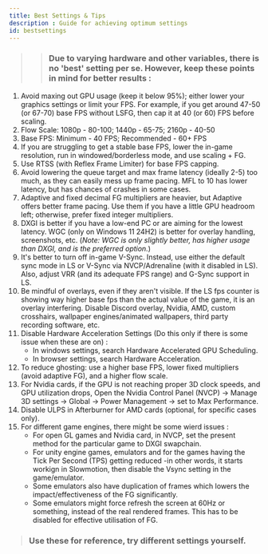 ```yaml
---
title: Best Settings & Tips
description : Guide for achieving optimum settings
id: bestsettings
---
```


>>### Due to varying hardware and other variables, there is no 'best' setting per se. However, keep these points in mind for better results :	
	
1.  Avoid maxing out GPU usage (keep it below 95%); either lower your graphics settings or limit your FPS. For example, if you get around 47-50 (or 67-70) base FPS without LSFG, then cap it at 40 (or 60) FPS before scaling.
2.  Flow Scale: 1080p - 80-100; 1440p - 65-75; 2160p - 40-50
3.  Base FPS: Minimum - 40 FPS; Recommended - 60+ FPS
4.  If you are struggling to get a stable base FPS, lower the in-game resolution, run in windowed/borderless mode, and use scaling + FG.
5.  Use RTSS (with Reflex Frame Limiter) for base FPS capping.
6.  Avoid lowering the queue target and max frame latency (ideally 2-5) too much, as they can easily mess up frame pacing. MFL to 10 has lower latency, but has chances of crashes in some cases.
7.  Adaptive and fixed decimal FG multipliers are heavier, but Adaptive offers better frame pacing. Use them if you have a little GPU headroom left; otherwise, prefer fixed integer multipliers.
8.  DXGI is better if you have a low-end PC or are aiming for the lowest latency. WGC (only on Windows 11 24H2) is better for overlay handling, screenshots, etc. (*Note: WGC is only slightly better, has higher usage than DXGI, and is the preferred option.*)
9.  It's better to turn off in-game V-Sync. Instead, use either the default sync mode in LS or V-Sync via NVCP/Adrenaline (with it disabled in LS). Also, adjust VRR (and its adequate FPS range) and G-Sync support in LS.
10. Be mindful of overlays, even if they aren't visible. If the LS fps counter is showing way higher base fps than the actual value of the game, it is an overlay interfering. Disable Discord overlay, Nvidia, AMD, custom crosshairs, wallpaper engines/animated wallpapers, third party recording software, etc.
11. Disable Hardware Acceleration Settings (Do this only if there is some issue when these are on) :
    - In windows settings, search Hardware Accelerated GPU Scheduling.
    - In browser settings, search Hardware Acceleration.
12. To reduce ghosting: use a higher base FPS, lower fixed multipliers (avoid adaptive FG), and a higher flow scale.
13. For Nvidia cards, if the GPU is not reaching proper 3D clock speeds, and GPU utilization drops, Open the Nvidia Control Panel (NVCP) -> Manage 3D settings -> Global -> Power Management -> set to Max Performance.
14. Disable ULPS in Afterburner for AMD cards (optional, for specific cases only).
15. For different game engines, there might be some wierd issues :
     - For open GL games and Nvidia card, in NVCP, set the present method for the particular game to DXGI swapchain.
     - For unity engine  games, emulators and for the games having the Tick Per Second (TPS) getting reduced -in other words, it starts workign in Slowmotion, then disable the Vsync setting in the game/emulator.
     - Some emulators also have duplication of frames which lowers the impact/effectiveness of the FG significantly.
     - Some emulators might force refresh the screen at 60Hz or something, instead of the real rendered frames. This has to be disabled for effective utilisation of FG.

>### Use these for reference, try different settings yourself.	
